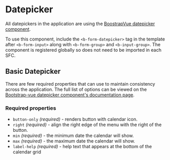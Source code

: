 # Datepicker

All datepickers in the application are using the [BoostrapVue datepicker component](https://bootstrap-vue.org/docs/components/form-datepicker).

To use this component, include the `<b-form-datepicker>` tag in the template after `<b-form-input>` along with `<b-form-group>` and `<b-input-group>`. The component is registered globally so does not need to be imported in each SFC.

## Basic Datepicker
There are few required properties that can use to maintain consistency across the application. The full list of options can be viewed on the [Bootstrap-vue datepicker component's documentation page](https://bootstrap-vue.org/docs/components/form-datepicker#comp-ref-b-form-datepicker).

### Required properties
- `button-only` *(required)* - renders button with calendar icon.
- `right` *(required)* - align the right edge of the menu with the right of the button.
- `min` *(required)* - the minimum date the calendar will show.
- `max` *(required)* - the maximum date the calendar will show.
- `label-help` *(required)* - help text that appears at the bottom of the calendar grid

<br/>